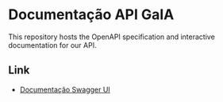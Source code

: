 # Documentação API GaIA

This repository hosts the OpenAPI specification and interactive documentation for our API.

## Link

- [Documentação Swagger UI](https://tooq-technology.github.io/api-gaia-docs/)